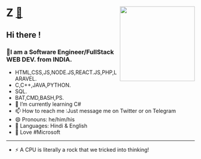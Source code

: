 
# Z  [🔗](https://zravi.github.io/) <img align='right' src='https://user-images.githubusercontent.com/5713670/87202985-820dcb80-c2b6-11ea-9f56-7ec461c497c3.gif' width='200"'>
## Hi there !
### 🔭I am a Software Engineer/FullStack WEB DEV. from INDIA.
- HTML,CSS,JS,NODE.JS,REACT.JS,PHP,LARAVEL.
- C,C++,JAVA,PYTHON.
- SQL.
- BAT,CMD,BASH,PS.
- 🌱 I’m currently learning C#
- 📫 How to reach me :Just message me on Twitter or on Telegram
- 😄 Pronouns: he/him/his
- 💬 Languages: Hindi & English
- 📱 Love #Microsoft
- ---------------------------------------------------------------------------
- ⚡ A CPU is literally a rock that we tricked into thinking!


<!--
**zravi/zravi** is a ✨ _special_ ✨ repository because its `README.md` (this file) appears on your GitHub profile
-->
